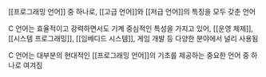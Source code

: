 [[프로그래밍 언어]] 중 하나로, [[고급 언어]]와 [[저급 언어]]의 특징을 모두 갖춘 언어

C 언어는 효율적이고 강력하면서도 기계 중심적인 특성을 가지고 있어, [[운영 체제]], [[시스템 프로그래밍]], [[임베디드 시스템]], 게임 개발 등 다양한 분야에서 널리 사용됨

C 언어는 대부분의 현대적인 [[프로그래밍 언어]]의 기초를 제공하는 중요한 언어 중 하나로 여겨짐